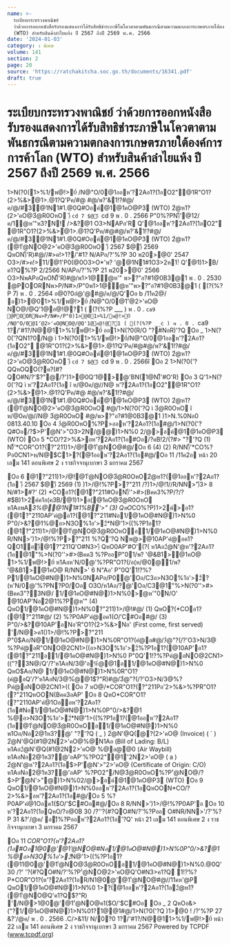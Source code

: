```yaml
---
name: >-
  ระเบียบกระทรวงพาณิชย์
  ว่าด้วยการออกหนังสือรับรองแสดงการได้รับสิทธิชำระภาษีในโควตาตามพันธกรณีตามความตกลงการเกษตรภายใต้องค์การการค้าโลก
  (WTO) สำหรับสินค้าลำไยแห้ง ปี 2567 ถึงปี 2569 พ.ศ. 2566
date: '2024-01-03'
category: ง พิเศษ
volume: 141
section: 2
page: 20
source: 'https://ratchakitcha.soc.go.th/documents/16341.pdf'
draft: true
---
```


# ระเบียบกระทรวงพาณิชย์ ว่าด้วยการออกหนังสือรับรองแสดงการได้รับสิทธิชำระภาษีในโควตาตามพันธกรณีตามความตกลงการเกษตรภายใต้องค์การการค้าโลก (WTO) สำหรับสินค้าลำไยแห้ง ปี 2567 ถึงปี 2569 พ.ศ. 2566

1>N(?0(1>%1/พ@!>0์ /N@"O/0@1ออห'?2Aอ1?(1อO2"@1R"O1?(2>%&>ํ@1>.@1?Q'Pค/#@ #@/พ?'&1!?#@/ค/@/#3@1N1#1.@0Q#Oอค์@1@1คO@P3 (WTO) 2ํ@ห1?(2>'คO@3ํ@R0OหO )ี `cd 7 $@)ี `cd 9 พ . 0 . 2566 P"0%?PN)็'@12/ค/1ํ@ห'"ห3?N!์ />&?@1 O3>NAPอ'R Q'@1ออห'?2Aอ1?(1อO2" @1R"O1?(2>%&>ํ@1>.@1?Q'Pค/#@#@/พ?'&1!?#@/ค/@/#3@1N1#1.@0Q#Oอค์@1@1คO@P3 (WTO) 2ํ@ห1?(@1'ํ@NO@2>'คO@3ํ@R0OหO )ี 2567 $@)ี 2569 QหON)็'R)#@//#>ค!>1?/'#1? N/APอ/?'%?P 30 พ20>@0' 2547 O3>/#>ค!>11/@1'P0(@0O3>O*'พ? '@@1N1#1O3>2ห1!์ Q'@1)1>B/ค1?Q%?P 2/2566 N/APอ/?'%?P 21 พ20>@0' 2566 O3>NพAPอQหON)็'R)#@/พ1>1@ํ@ห'" พ>?"อ?#1@0B3@1 พ . 0 . 2530 @POORNพ>P/N#>/P"0พ1>1@ํ@ห'"พ>?"อ?#1@0B3@1 ( (?(%?P 7) พ . 0 . 2564 อ@0?0อํ@'@#@/ค/@/Q'Oอ b /11ค2@/ อ)1>@01>%1/พ@!>0์ /N@"O/0@1'ํ@2>'คO@ NO@/@Q'1@อ@!@?1 ( (?(%?P ___ ) พ . 0 . `ca9 @POORNพ>P/N#>/P"0)1>@01>%1/พ@!>0์ /N@"O/0@1'ํ@2>'คO@NO@/@Q'1@อ@!@?1 ( (?(%?P __c ) พ . 0 . `ca9 1?/'#1?/N@@11>%1/พ@!>0์ ออ1>N(?0(R/O "?#NอR)'?Q Oอ _ 1>N(?0('?QN1?0/N@ ì 1>N(?0(1>%1/พ@!>0์/N@"O/0@1ออห'?2Aอ1?(1อO2" @1R"O1?(2>%&>ํ@1>.@1?Q'Pค/#@#@/พ?'&1!?#@/ค/@/#3@1N1#1.@0Q#Oอค์@1@1คO@P3 (WTO) 2ํ@ห1?(2>'คO@3ํ@R0OหO )ี `cd 7 $@)ี `cd 9 พ . 0 . 2566î Oอ 2 1>N(?0('?QQหOQO(?ค?(#?QO#N/?'$?"@/?')1>@0Q'1@>@'BN(1@N)็'#O'R) Oอ 3 Q'1>N(?0('?Q ì ห'?2Aอ1?(1อ î ห/@0ค/@//N@ ห'?2Aอ1?(1อO2"@1R"O1?(2>%&>ํ@1>.@1?Q'Pค/#@ #@/พ?'&1!?#@/ค/@/#3@1N1#1.@0Q#Oอค์@1@1คO@P3 (WTO) 2ํ@ห1?(@1'ํ@NO@2>'คO@3ํ@R0OหO #@/1>N(?0('?Q ì 3ํ@R0OหO î ห/@0ค/@//N@ 3ํ@R0OหO #@/พ>?"อ?#1@0B3@1 )1>N.%0Nอ0 0813.40.10 Oอ 4 3ํ@R0OหO%?P>ออห'?2Aอ1?(1อ#@/1>N(?0('?Q#Oอ/?$>P'ํ@N'>"O3>2N/@@)1>N%0 2/@>อค์@1@1คO@P3 (WTO) Oอ 5 *CO/?2>%&>อห'?2Aอ1?(1อ#Oอ/?คB!2/(?#> "?'?Q (1) N)็'*COR"O1?(?"211)1>/@!@1'ํ@NO@#@/Oอ 6 (4) (2) R/NN)็'*CO%?Pอ0CN1>ห/N@$C1>?(@1ออห'?2Aอ1?(1อ#@/Oอ 11 /11ค2อ หน้า 20 เลม 141 ตอนพิเศษ 2 ง ราชกิจจานุเบกษา 3 มกราคม 2567

Oอ 6 @1?"211)1>/@!@1'ํ@NO@3ํ@R0OหO2ํ@ห1?(@1ออห'?2Aอ1?(1อ )ี 2567 $@)ี 2569 (1) )1>/@!%?P>?"211 /?)1>/@!1//R/NN>')ี3> 8 N/#1>#?' (2) *COอ1?(@1?"211#OอN)็''>#>(Bคค3%?P/?/?#$B)1>2ค์ค1อ(ค3B/@1)1>อ(@1คO@3ํ@R0OหO ห1AอพA*3%@@1N1#1%B'>" (3) QหO*CO%?P)1>2ค์>อ1?(@1?"2110AP'คํ@อ1?(@1?"211#Nอ1/@1คO@#N@)1>N%0 P"0/>&?@1%@อ>N3O%1อ'>2์*N@'1>((%?P1อ1?(@1?"211)1>/@!@1'ํ@NO@3ํ@R0OหOอ1/@1คO@#N@)1>N%0 R/NN>')1>/@!%?P>?"211 %?Q'?Q Nพ@>@10AP'คํ@อค1?QO1อ)ี@1?"211Q'O#N3>)ี QหO0AP'#O'(?( ห1Aอ2ํ@N'@ห'?2Aอ1?(1อ@1"%>N(?0''>#>(Bคค3 %?PออP"01/พ? '@&B1>@1คO@ 1>%1/พ@!>0์ ห1Aอห'N/0@'%?PR"O1?(/อ(ห/@0@1/พ? '@&B1>@1คO@ R/NN>' 6 N"Aอ' P"0Q'1!?%?P1/@1คO@#N@)1>N%0NAPอ/P0@'Oอ/C3อ>N3O%1อ'>2์?(ห'N/0@'%?PN?P0/Oอ O3O/ห1Aอ/?@'Oอ/C3@1"%>N(?0''>#>(Bคค3"?3N@/ 1/@1คO@#N@)1>N%0>ํ@ห'"0N/O' @10AP'Nอ2@1%?Pํ@ห'" (4) QหO1/@1คO@#N@)1>N%0?"211)1>/@!#@/ (1) QหO?(*COอ1?(@1?"211#@/ (2) %?P0AP'คํ@อค1($O/'$C#Oอ#@/ (3) P"0/>&?@10AP'อNอ'R"O1?(2>%&>Nอ' (First come, first served) '/N@>ค1()1>/@!%?P>?"211 P"0$Aอ/N@1/@1คO@#N@)1>N%0R"O1?(คํ@อ#@/3ํ@"?(/?'O3>N/3@ %?Pคํ@อR"ONO@2CN1>((อ>N3O%1อ'>2์%?P1อ1?(@10AP'อ1?(@1?"211อ1/@1คO@#N@)1>N%0 P"0Q'1!?%?Pคํ@อNO@2CN1>(("?3N@/Q'/?'ห1AอN/3@'อ%ํ@@1อ1/@1คO@#N@)1>N%0 QหO$Aอ/N@ 1/@1คO@#N@)1>N%0R"O1?(คํ@อQ'/?'ห1AอN/3@%ํ@@1$?"R)#@/3ํ@"?(/?'O3>N/3@%?Pคํ@อNO@2CN1>(( Oอ 7 หO@/*COR"O1?(?"211Pอ'2>%&>%?PR"O1?(?"211QหOON(Bคค3อAP' Oอ 8 QหO*COR"O1?(?"2110AP'คํ@1Oออห'?2Aอ1?(1อ#Nอ1/@1คO@#N@)1>N%0P"0/>&?@1 %@อ>N3O%1อ'>2์*N@'1>((%?P1อ1?(@1ออห'?2Aอ1?(1อ@1'ํ@NO@3ํ@R0OหOอ1/@1คO@#N@)1>N%0 พ1Oอ/Nอ2@1ห3?@' "?'?Q ( _ ) 2ํ@N'@Q(ํ@?(2>'คO@ (Invoice) ( ` ) 2ํ@N'@Q(#1@2N2>'คO@%@N1Aอ (Bill of Lading: B/L) ห1Aอ2ํ@N'@Q(#1@2N2>'คO@ %@อ@@0 (Air Waybill) ห1AอNอ2@1ห3?@'อAP'%?PO2"@1'2N2>'คO@ ( a ) 2ํ@N'@ห'?2Aอ1?(1อ$>P'ํ@N'>"2>'คO@ (Certificate of Origin: C/O) ห1AอNอ2@1ห3?@'อAP' %?PO2"/N@3ํ@R0OหO%?P'ํ@NO@/?$>P'ํ@N'>"@)1>N%02/@>อค์@1@1คO@P3 (WTO) Oอ 9 QหO1/@1คO@#N@)1>N%0ออห'?2Aอ1?(1อQหOON*CO/?2>%&>อห'?2Aอ1?(1อ#@/Oอ 5 %?P0AP'คํ@1Oอค1($O/'$C#Oอ#@/Oอ 8 R/NN>')1>/@!%?P0AP'อ Oอ 10 ห'?2Aอ1?(1อQหO/?อ@0B 30 /?''?(#?QO#N/?'%?Pออ O#NR/NN>'/?'%?P 31 &?'/@ค/ อ)ี%?Pออห'?2Aอ1?(1อ'?Q' หน้า 21 เลม 141 ตอนพิเศษ 2 ง ราชกิจจานุเบกษา 3 มกราคม 2567

Oอ 11 *COR"O1?(ห'?2Aอ1?(1อ#Oอ1@0@'@1'ํ@NO@#Nอ1/@1คO@#N@)1>N%0P"0/>&?@1 %@อ>N3O%1อ'>2์*N@'1>((%?P1อ1?(@11@0@'@1'ํ@NO@3ํ@R0OหOอ1/@1คO@#N@)1>N%0.@0Q' 30 /?' '?(#?QO#N/?'%?P'ํ@NO@2>'คO@Q'O#N3>ค1?Q 1!?%?P*COR"O1?(ห'?2Aอ1?(1อR/N1@0@'@1'ํ@NO@#@//11คห'@P QหO1/@1คO@#N@)1>N%0 1>?(@1ออห'?2Aอ1?(1อ2ํ@ห1?(@1'ํ@NO@Q'ค1?Q$?"R) '/N@>1@0@'@1'ํ@NO@ค1($O/'$C#Oอ Oอ _ 2 QหOอ&>("?1/@1คO@#N@)1>N%01?1@@1#@/1>N(?0('?Q )1>@0 ! /?'%?P 27 &?'/@ค/ พ . 0 . 2566 .C/>&11/ N/0?0 1?/'#1?/N@@11>%1/พ@!>0์ หน้า 22 เลม 141 ตอนพิเศษ 2 ง ราชกิจจานุเบกษา 3 มกราคม 2567 Powered by TCPDF (www.tcpdf.org)
